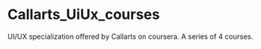 # Callarts_UiUx_courses
UI/UX specialization offered by Callarts on coursera. A series of 4 courses. 

